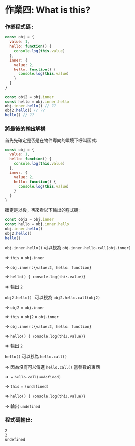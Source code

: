 # 作業四: What is this?

### 作業程式碼 :

```javascript
const obj = {
  value: 1,
  hello: function() {
    console.log(this.value)
  },
  inner: {
    value: 2,
    hello: function() {
      console.log(this.value)
    }
  }
}
  
const obj2 = obj.inner
const hello = obj.inner.hello
obj.inner.hello() // ??
obj2.hello() // ??
hello() // ??
```



### 將最後的輸出解構

首先先確定是否是在物件導向的環境下呼叫函式:

```javascript
const obj = {
  value: 1,
  hello: function() {
    console.log(this.value)
  },
  inner: {
    value: 2,
    hello: function() {
      console.log(this.value)
    }
  }
}
```



確定是以後，再來看以下輸出的程式碼: 

```javascript
const obj2 = obj.inner
const hello = obj.inner.hello
obj.inner.hello()
obj2.hello() 
hello() 
```

`obj.inner.hello()` 可以視為 `obj.inner.hello.call(obj.inner)`

=> `this` = `obj.inner`

=> `obj.inner` : `{value:2, hello: function}`

=> `hello() { console.log(this.value)}` 

=> 輸出 `2`



`obj2.hello() ` 可以視為 `obj2.hello.call(obj2)`

=> `obj2` = `obj.inner`

=> `this` = `obj2` = `obj.inner`

=> `obj.inner` : `{value:2, hello: function}`

=> `hello() { console.log(this.value)}` 

=> 輸出 `2`



`hello()` 可以視為 `hello.call()`

=> 因為沒有可以傳進 `hello.call()` 當參數的東西

=> = `hello.call(undefined)`

=> `this` = `(undefined)`

=> `hello() { console.log(this.value)}` 

=> 輸出 `undefined`



### 程式碼輸出: 

```
2
2
undefined 
```

